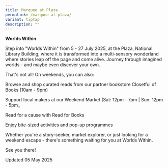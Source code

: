 ```yaml
---
title: Marquee at Plaza
permalink: /marquee-at-plaza/
variant: tiptap
description: ""
---
```

<p><strong>Worlds Within</strong>
</p>
<p>Step into "Worlds Within" from 5 - 27 July 2025, at the Plaza, National
Library Building, where it is transformed into a multi-sensory wonderland
where stories leap off the page and come alive. Journey through imagined
worlds - and maybe even discover your own.</p>
<p></p>
<p>That's not all! On weekends, you can also:</p>
<p>Browse and shop curated reads from our partner bookstore Closetful of
Books (10am - 9pm)</p>
<p>Support local makers at our Weekend Market (Sat: 12pm - 7pm | Sun: 12pm
- 5pm_</p>
<p>Read for a cause with Read for Books</p>
<p>Enjoy bite-sized activities and pop-up programmes</p>
<p></p>
<p>Whether you're a story-seeker, market explorer, or just looking for a
weekend escape - there's something waiting for you at Worlds Within.</p>
<p></p>
<p>See you there!</p>
<p></p>
<p></p>
<p>Updated 05 May 2025</p>